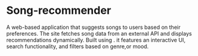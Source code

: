 # Song-recommender
   A web-based application that suggests songs to users based on their preferences. The site fetches song data from an external API and displays recommendations dynamically. Built using . it features an interactive UI, search functionality, and filters based on genre,or mood. 
